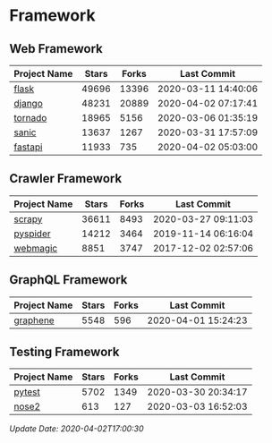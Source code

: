 # Framework

## Web Framework

| Project Name | Stars | Forks | Last Commit |
| ------------ | ----- | ----- | ----------- |
| [flask](https://github.com/pallets/flask) | 49696 | 13396 | 2020-03-11 14:40:06 |
| [django](https://github.com/django/django) | 48231 | 20889 | 2020-04-02 07:17:41 |
| [tornado](https://github.com/tornadoweb/tornado) | 18965 | 5156 | 2020-03-06 01:35:19 |
| [sanic](https://github.com/huge-success/sanic) | 13637 | 1267 | 2020-03-31 17:57:09 |
| [fastapi](https://github.com/tiangolo/fastapi) | 11933 | 735 | 2020-04-02 05:03:00 |

## Crawler Framework

| Project Name | Stars | Forks | Last Commit |
| ------------ | ----- | ----- | ----------- |
| [scrapy](https://github.com/scrapy/scrapy) | 36611 | 8493 | 2020-03-27 09:11:03 |
| [pyspider](https://github.com/binux/pyspider) | 14212 | 3464 | 2019-11-14 06:16:04 |
| [webmagic](https://github.com/code4craft/webmagic) | 8851 | 3747 | 2017-12-02 02:57:06 |

## GraphQL Framework

| Project Name | Stars | Forks | Last Commit |
| ------------ | ----- | ----- | ----------- |
| [graphene](https://github.com/graphql-python/graphene) | 5548 | 596 | 2020-04-01 15:24:23 |

## Testing Framework

| Project Name | Stars | Forks | Last Commit |
| ------------ | ----- | ----- | ----------- |
| [pytest](https://github.com/pytest-dev/pytest) | 5702 | 1349 | 2020-03-30 20:34:17 |
| [nose2](https://github.com/nose-devs/nose2) | 613 | 127 | 2020-03-03 16:52:03 |

*Update Date: 2020-04-02T17:00:30*